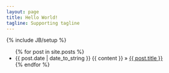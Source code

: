 ```yaml
---
layout: page
title: Hello World!
tagline: Supporting tagline
---
```

{% include JB/setup %}


<ul class="posts">
  {% for post in site.posts %}
    <li><span>{{ post.date | date_to_string }} {{ content }}</span> &raquo; <a href="{{ BASE_PATH }}{{ post.url }}">{{ post.title }}</a></li>
  {% endfor %}
</ul>
